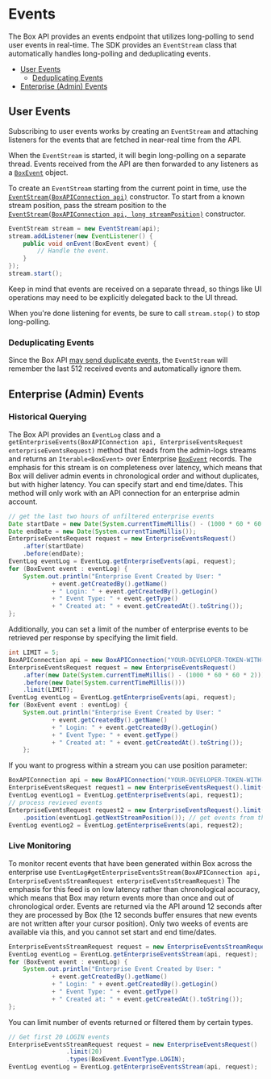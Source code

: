Events
===========

The Box API provides an events endpoint that utilizes long-polling to send user
events in real-time. The SDK provides an `EventStream` class that automatically
handles long-polling and deduplicating events.

<!-- START doctoc generated TOC please keep comment here to allow auto update -->
<!-- DON'T EDIT THIS SECTION, INSTEAD RE-RUN doctoc TO UPDATE -->


- [User Events](#user-events)
  - [Deduplicating Events](#deduplicating-events)
- [Enterprise (Admin) Events](#enterprise-admin-events)

<!-- END doctoc generated TOC please keep comment here to allow auto update -->

User Events
-----------

Subscribing to user events works by creating an `EventStream` and attaching
listeners for the events that are fetched in near-real time from the API.

When the `EventStream` is started, it will begin long-polling on a separate
thread. Events received from the API are then forwarded to any listeners as a
[`BoxEvent`][box-event] object.

To create an `EventStream` starting from the current point in time, use
the [`EventStream(BoxAPIConnection api)`][event-stream] constructor.  To
start from a known stream position, pass the stream position to the
[`EventStream(BoxAPIConnection api, long streamPosition)`][event-stream-position]
constructor.

<!-- sample options_events -->
```java
EventStream stream = new EventStream(api);
stream.addListener(new EventListener() {
    public void onEvent(BoxEvent event) {
        // Handle the event.
    }
});
stream.start();
```

Keep in mind that events are received on a separate thread, so things like UI
operations may need to be explicitly delegated back to the UI thread.

When you're done listening for events, be sure to call `stream.stop()` to stop
long-polling.

[event-stream]: http://opensource.box.com/box-java-sdk/javadoc/com/box/sdk/EventStream.html#EventStream-com.box.sdk.BoxAPIConnection-
[event-stream-position]: http://opensource.box.com/box-java-sdk/javadoc/com/box/sdk/EventStream.html#EventStream-com.box.sdk.BoxAPIConnection-long-
[box-event]: http://opensource.box.com/box-java-sdk/javadoc/com/box/sdk/BoxEvent.html

### Deduplicating Events

Since the Box API [may send duplicate events](https://developers.box.com/docs/#events),
the `EventStream` will remember the last 512 received events and automatically
ignore them.

Enterprise (Admin) Events
-------------------------

### Historical Querying

The Box API provides an `EventLog` class and a 
`getEnterpriseEvents(BoxAPIConnection api, EnterpriseEventsRequest enterpriseEventsRequest)` method
that reads from the admin-logs streams and returns an `Iterable<BoxEvent>` over
Enterprise [`BoxEvent`][box-event] records. The emphasis for this stream is on completeness over latency,
which means that Box will deliver admin events in chronological order and without duplicates, 
but with higher latency. You can specify start and end time/dates. This method
will only work with an API connection for an enterprise admin account.

<!-- sample get_events enterprise -->
```java
// get the last two hours of unfiltered enterprise events
Date startDate = new Date(System.currentTimeMillis() - (1000 * 60 * 60 * 2));
Date endDate = new Date(System.currentTimeMillis());
EnterpriseEventsRequest request = new EnterpriseEventsRequest()
    .after(startDate)
    .before(endDate);
EventLog eventLog = EventLog.getEnterpriseEvents(api, request);
for (BoxEvent event : eventLog) {
    System.out.println("Enterprise Event Created by User: "
            + event.getCreatedBy().getName()
            + " Login: " + event.getCreatedBy().getLogin()
            + " Event Type: " + event.getType()
            + " Created at: " + event.getCreatedAt().toString());
};
```

Additionally, you can set a limit of the number of enterprise events to be retrieved per response by specifying the
limit field.

```java
int LIMIT = 5;
BoxAPIConnection api = new BoxAPIConnection("YOUR-DEVELOPER-TOKEN-WITH-ADMIN-ACCESS");
EnterpriseEventsRequest request = new EnterpriseEventsRequest()
    .after(new Date(System.currentTimeMillis() - (1000 * 60 * 60 * 2)))
    .before(new Date(System.currentTimeMillis()))
    .limit(LIMIT);
EventLog eventLog = EventLog.getEnterpriseEvents(api, request); 
for (BoxEvent event : eventLog) {
    System.out.println("Enterprise Event Created by User: "
            + event.getCreatedBy().getName()
            + " Login: " + event.getCreatedBy().getLogin()
            + " Event Type: " + event.getType()
            + " Created at: " + event.getCreatedAt().toString());
    };
```

If you want to progress within a stream you can use position parameter:
```java
BoxAPIConnection api = new BoxAPIConnection("YOUR-DEVELOPER-TOKEN-WITH-ADMIN-ACCESS");
EnterpriseEventsRequest request1 = new EnterpriseEventsRequest().limit(20);
EventLog eventLog1 = EventLog.getEnterpriseEvents(api, request1);
// process revieved events
EnterpriseEventsRequest request2 = new EnterpriseEventsRequest().limit(20)
    .position(eventLog1.getNextStreamPosition()); // get events from the next position
EventLog eventLog2 = EventLog.getEnterpriseEvents(api, request2);
```

### Live Monitoring

To monitor recent events that have been generated within Box across the enterprise use 
`EventLog#getEnterpriseEventsStream(BoxAPIConnection api, EnterpriseEventsStreamRequest enterpriseEventsStreamRequest)`
The emphasis for this feed is on low latency rather than chronological accuracy, which means that Box may return 
events more than once and out of chronological order. Events are returned via the API around 12 seconds after they 
are processed by Box (the 12 seconds buffer ensures that new events are not written after your cursor position).
Only two weeks of events are available via this, and you cannot set start and end time/dates.

<!-- sample get_events_stream enterprise -->
```java
EnterpriseEventsStreamRequest request = new EnterpriseEventsStreamRequest()
EventLog eventLog = EventLog.getEnterpriseEventsStream(api, request);
for (BoxEvent event : eventLog) {
    System.out.println("Enterprise Event Created by User: "
            + event.getCreatedBy().getName()
            + " Login: " + event.getCreatedBy().getLogin()
            + " Event Type: " + event.getType()
            + " Created at: " + event.getCreatedAt().toString());
};
```

You can limit number of events returned or filtered them by certain types.
```java
// Get first 20 LOGIN events
EnterpriseEventsStreamRequest request = new EnterpriseEventsRequest()
				.limit(20)
				.types(BoxEvent.EventType.LOGIN);
EventLog eventLog = EventLog.getEnterpriseEventsStream(api, request);
```